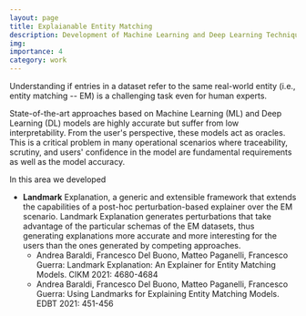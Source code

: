 ```yaml
---
layout: page
title: Explaianable Entity Matching
description: Development of Machine Learning and Deep Learning Techniques for Entity Matching
img:
importance: 4
category: work
---
```



Understanding if entries in a dataset refer to the same real-world entity (i.e., entity matching -- EM) is a challenging task even for human experts.

State-of-the-art approaches based on Machine Learning (ML) and Deep Learning (DL) models are highly accurate but  suffer from low interpretability. From the user's perspective, these models act as oracles. This is a critical problem in many operational scenarios where traceability, scrutiny, and users' confidence in the model are fundamental requirements as well as the model accuracy.

In this area we developed
- **Landmark** Explanation, a generic and extensible framework that extends the capabilities of a post-hoc perturbation-based explainer over the EM scenario. Landmark Explanation generates perturbations that take advantage of the particular schemas of the EM datasets, thus generating explanations more accurate and more interesting for the users than the ones generated by competing approaches.
	- 	Andrea Baraldi, Francesco Del Buono, Matteo Paganelli, Francesco Guerra:
Landmark Explanation: An Explainer for Entity Matching Models. CIKM 2021: 4680-4684
	- 	Andrea Baraldi, Francesco Del Buono, Matteo Paganelli, Francesco Guerra:
Using Landmarks for Explaining Entity Matching Models. EDBT 2021: 451-456
